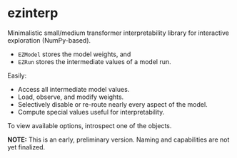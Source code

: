 # ezinterp

Minimalistic small/medium transformer interpretability library for interactive exploration (NumPy-based).
- `EZModel` stores the model weights, and
- `EZRun` stores the intermediate values of a model run.


Easily:
- Access all intermediate model values.
- Load, observe, and modify weights.
- Selectively disable or re-route nearly every aspect of the model.
- Compute special values useful for interpretability.


To view available options, introspect one of the objects.


**NOTE:** This is an early, preliminary version. Naming and capabilities are not yet finalized.
